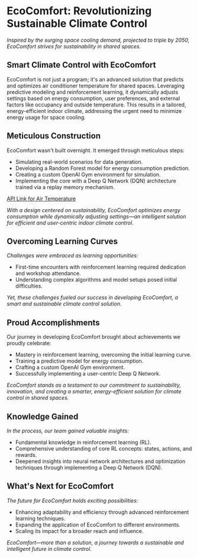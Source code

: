 # EcoComfort: Revolutionizing Sustainable Climate Control

*Inspired by the surging space cooling demand, projected to triple by 2050, EcoComfort strives for sustainability in shared spaces.*

## Smart Climate Control with EcoComfort

EcoComfort is not just a program; it's an advanced solution that predicts and optimizes air conditioner temperature for shared spaces. Leveraging predictive modeling and reinforcement learning, it dynamically adjusts settings based on energy consumption, user preferences, and external factors like occupancy and outside temperature. This results in a tailored, energy-efficient indoor climate, addressing the urgent need to minimize energy usage for space cooling.

## Meticulous Construction

EcoComfort wasn't built overnight. It emerged through meticulous steps:
- Simulating real-world scenarios for data generation.
- Developing a Random Forest model for energy consumption prediction.
- Creating a custom OpenAI Gym environment for simulation.
- Implementing the core with a Deep Q Network (DQN) architecture trained via a replay memory mechanism.
  
 [API Link for Air Temperature](https://api.data.gov.sg/v1/environment/air-temperature)

*With a design centered on sustainability, EcoComfort optimizes energy consumption while dynamically adjusting settings—an intelligent solution for efficient and user-centric indoor climate control.*

## Overcoming Learning Curves

*Challenges were embraced as learning opportunities:*
- First-time encounters with reinforcement learning required dedication and workshop attendance.
- Understanding complex algorithms and model setups posed initial difficulties.
  
*Yet, these challenges fueled our success in developing EcoComfort, a smart and sustainable climate control solution.*

## Proud Accomplishments

Our journey in developing EcoComfort brought about achievements we proudly celebrate:
- Mastery in reinforcement learning, overcoming the initial learning curve.
- Training a predictive model for energy consumption.
- Crafting a custom OpenAI Gym environment.
- Successfully implementing a user-centric Deep Q Network.

*EcoComfort stands as a testament to our commitment to sustainability, innovation, and creating a smarter, energy-efficient solution for climate control in shared spaces.*

## Knowledge Gained

*In the process, our team gained valuable insights:*
- Fundamental knowledge in reinforcement learning (RL).
- Comprehensive understanding of core RL concepts: states, actions, and rewards.
- Deepened insights into neural network architectures and optimization techniques through implementing a Deep Q Network (DQN).

## What's Next for EcoComfort

*The future for EcoComfort holds exciting possibilities:*
- Enhancing adaptability and efficiency through advanced reinforcement learning techniques.
- Expanding the application of EcoComfort to different environments.
- Scaling its impact for a broader reach and influence.

*EcoComfort—more than a solution, a journey towards a sustainable and intelligent future in climate control.*
